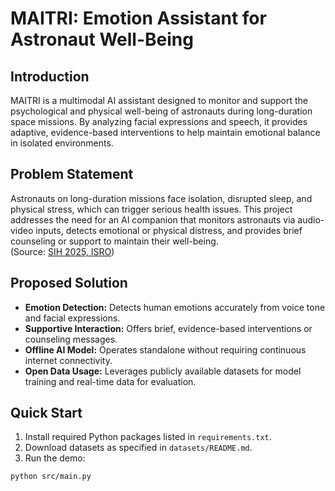 # MAITRI: Emotion Assistant for Astronaut Well-Being

## Introduction
MAITRI is a multimodal AI assistant designed to monitor and support the psychological and physical well-being of astronauts during long-duration space missions. By analyzing facial expressions and speech, it provides adaptive, evidence-based interventions to help maintain emotional balance in isolated environments.

## Problem Statement
Astronauts on long-duration missions face isolation, disrupted sleep, and physical stress, which can trigger serious health issues. This project addresses the need for an AI companion that monitors astronauts via audio-video inputs, detects emotional or physical distress, and provides brief counseling or support to maintain their well-being.  
(Source: [SIH 2025, ISRO](https://www.sih.gov.in))

## Proposed Solution
- **Emotion Detection:** Detects human emotions accurately from voice tone and facial expressions.  
- **Supportive Interaction:** Offers brief, evidence-based interventions or counseling messages.  
- **Offline AI Model:** Operates standalone without requiring continuous internet connectivity.  
- **Open Data Usage:** Leverages publicly available datasets for model training and real-time data for evaluation.  


## Quick Start
1. Install required Python packages listed in `requirements.txt`.  
2. Download datasets as specified in `datasets/README.md`.  
3. Run the demo:  
```bash
python src/main.py
